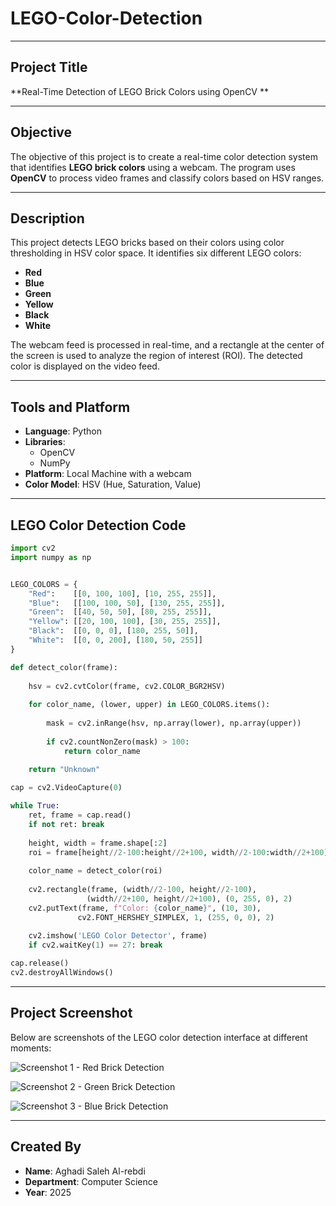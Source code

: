 # LEGO-Color-Detection

---

## Project Title  
**Real-Time Detection of LEGO Brick Colors using OpenCV
**

---

## Objective  
The objective of this project is to create a real-time color detection system that identifies **LEGO brick colors** using a webcam. The program uses **OpenCV** to process video frames and classify colors based on HSV ranges.

---

## Description  
This project detects LEGO bricks based on their colors using color thresholding in HSV color space. It identifies six different LEGO colors:

- **Red**
- **Blue**
- **Green**
- **Yellow**
- **Black**
- **White**

The webcam feed is processed in real-time, and a rectangle at the center of the screen is used to analyze the region of interest (ROI). The detected color is displayed on the video feed.

---

## Tools and Platform  
- **Language**: Python  
- **Libraries**:
  - OpenCV
  - NumPy  
- **Platform**: Local Machine with a webcam  
- **Color Model**: HSV (Hue, Saturation, Value)

---

## LEGO Color Detection Code  

```python
import cv2
import numpy as np


LEGO_COLORS = {
    "Red":    [[0, 100, 100], [10, 255, 255]],
    "Blue":   [[100, 100, 50], [130, 255, 255]],
    "Green":  [[40, 50, 50], [80, 255, 255]],
    "Yellow": [[20, 100, 100], [30, 255, 255]],
    "Black":  [[0, 0, 0], [180, 255, 50]],      
    "White":  [[0, 0, 200], [180, 50, 255]]     
}

def detect_color(frame):
    
    hsv = cv2.cvtColor(frame, cv2.COLOR_BGR2HSV)
    
    for color_name, (lower, upper) in LEGO_COLORS.items():
        
        mask = cv2.inRange(hsv, np.array(lower), np.array(upper))
        
        if cv2.countNonZero(mask) > 100:  
            return color_name
    
    return "Unknown"

cap = cv2.VideoCapture(0)

while True:
    ret, frame = cap.read()
    if not ret: break
    
    height, width = frame.shape[:2]
    roi = frame[height//2-100:height//2+100, width//2-100:width//2+100]
    
    color_name = detect_color(roi)
    
    cv2.rectangle(frame, (width//2-100, height//2-100), 
                 (width//2+100, height//2+100), (0, 255, 0), 2)
    cv2.putText(frame, f"Color: {color_name}", (10, 30), 
               cv2.FONT_HERSHEY_SIMPLEX, 1, (255, 0, 0), 2)
    
    cv2.imshow('LEGO Color Detector', frame)
    if cv2.waitKey(1) == 27: break  

cap.release()
cv2.destroyAllWindows()

```

---

## Project Screenshot  
Below are screenshots of the LEGO color detection interface at different moments:

![Screenshot 1 - Red Brick Detection](screenshot-red.jpg)

![Screenshot 2 - Green Brick Detection](screenshot-green.jpg)

![Screenshot 3 - Blue Brick Detection](screenshot-blue.jpg)


---

## Created By  
- **Name**: Aghadi Saleh Al-rebdi   
- **Department**: Computer Science  
- **Year**: 2025  
